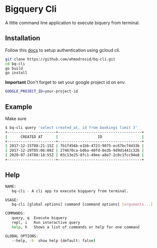 # Bigquery Cli

A little command line application to execute biquery from terminal.

## Installation

Follow this [docs](https://cloud.google.com/bigquery/docs/reference/libraries) to setup authentication using gcloud cli.
```bash
git clone https://github.com/ahmadrosid/bq-cli.git
cd bq-cli
go build
go install
```

**Important**
Don't forget to set your google project id on env.

```bash
GOOGLE_PROJECT_ID=your-project-id
```

## Example

Make sure 

```bash
$ bq-cli query 'select created_at, id from bookings limit 3'
+----------------------+--------------------------------------+
|      CREATED AT      |                  ID                  |
+----------------------+--------------------------------------+
| 2017-12-15T08:21:15Z | fb1f456b-e1bb-4723-9075-ec67bc74433b |
| 2017-12-20T05:06:08Z | 274670ca-bd6a-40fd-8e3b-9d9d1441c32b |
| 2020-07-24T08:18:55Z | 03c13e25-8fc1-49ee-a8e7-2c0c1fcc94e8 |
+----------------------+--------------------------------------+
```

## Help

```bash
NAME:
   bq-cli - A cli app to execute bigquery from terminal.

USAGE:
   bq-cli [global options] command [command options] [arguments...]

COMMANDS:
   query, q  Execute biquery
   repl, i   Run interactive query
   help, h   Shows a list of commands or help for one command

GLOBAL OPTIONS:
   --help, -h  show help (default: false)
```
